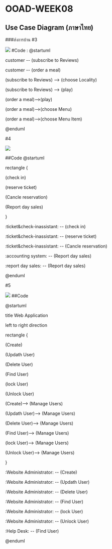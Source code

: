 # OOAD-WEEK08

## Use Case Diagram (ภาษาไทย)
###ส่งการบ้าน
#3

![](http://www.plantuml.com/plantuml/img/XO-z2iCm48DtFyMDyP1N25a3xP8tk3Y26EnSyPrR-lPre4kWFvkGFWaqgd6ncfCBLKqo2lKzTLeN3IKk81EQSOzug3yZKjQcc38uUVUvqS21kh29AEWYWLEqvs_ublWWJkij-Eg_nw_Owv-O9aFsRiI-jhyl)
#Code : 
@startuml

customer -- (subscribe to Reviews)

customer -- (order a meal)

(subscribe to Reviews) --> (choose Locality)

(subscribe to Reviews) --> (play)

(order a meal)-->(play)

(order a meal)-->(choose Menu)

(order a meal)-->(choose Menu Item)

@enduml

#4

![](http://www.plantuml.com/plantuml/img/XP112eD034NtEKLMHHTUO5P2Rz0RX1Ziu1ZB91QazEvEwwRO5hUVb_yVQSqf-pmcW2pif7qIV435L-41ezPGPJ79Tq6FF8YNu4pAXTfoyZYzg8lSfkpOqO96IQo69uJjvFGkQwAIMInxwW6R1Zys3i2zmG7-ooyGypIhH-tH5dCPD_PRE-HTz0-4LhGhdri1)

##Code
@startuml

rectangle {

(check in)

(reserve ticket)

(Cancle reservation)

(Report day sales)

}

:ticket&check-inassistant: -- (check in)

:ticket&check-inassistant: -- (reserve ticket)

:ticket&check-inassistant: -- (Cancle reservation)

:accounting system: -- (Report day sales)

:report day sales: -- (Report day sales)

@enduml

#5

![](http://www.plantuml.com/plantuml/img/VLAx3eCm3Dpp5Hxfm0ymLA2Ygaj7r3abBbY4W19tglhlJH-KqA9CiNDdt-cItB6qVEsrO6ADSC8p5EEegPPCWn4QBmmyWAMcPL1aiNxTFqzf6Zzn4ydEecJSYAGQbUGMAeVMToLgP9owFHarrNgekwckJDXzLgNf5fAZDB9vpxkVvMjuABU6pmRMqDd4ghQ9udUH-U0SUVb2zMJ8iPKys0pI5Bxnn3YBv6B4HQWnOf1tZ1Q47_KNlb9sG3r2YQxxayhHAF-R7W00)
##Code

@startuml

title Web Application

left to right direction

rectangle {

(Create)

(Updath User)

(Delete User)

(Find User)

(lock User)

(Unlock User)

(Create)--> (Manage Users)

(Updath User)--> (Manage Users)

(Delete User)--> (Manage Users)

(Find User)--> (Manage Users)

(lock User)--> (Manage Users)

(Unlock User)--> (Manage Users)

}

:Website Administrator: -- (Create)

:Website Administrator: -- (Updath User)

:Website Administrator: -- (Delete User)

:Website Administrator: -- (Find User)

:Website Administrator: -- (lock User)

:Website Administrator: -- (Unlock User)

:Help Desk: -- (Find User)

@enduml




